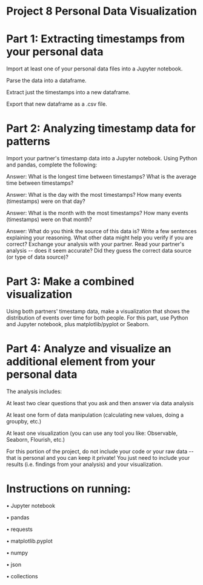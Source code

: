 # Project 8 Personal Data Visualization

# Part 1: Extracting timestamps from your personal data
Import at least one of your personal data files into a Jupyter notebook.

Parse the data into a dataframe.

Extract just the timestamps into a new dataframe.

Export that new dataframe as a .csv file.

# Part 2: Analyzing timestamp data for patterns

Import your partner's timestamp data into a Jupyter notebook. Using Python and pandas, complete the following:

Answer: What is the longest time between timestamps? What is the average time between timestamps?

Answer: What is the day with the most timestamps? How many events (timestamps) were on that day? 

Answer: What is the month with the most timestamps? How many events (timestamps) were on that month? 

Answer: What do you think the source of this data is? Write a few sentences explaining your reasoning. What other data might help you verify if you are correct?
Exchange your analysis with your partner. Read your partner's analysis -- does it seem accurate? Did they guess the correct data source (or type of data source)?

# Part 3: Make a combined visualization
Using both partners' timestamp data, make a visualization that shows the distribution of events over time for both people. For this part, use Python and Jupyter notebook, plus matplotlib/pyplot or Seaborn.

# Part 4: Analyze and visualize an additional element from  your personal data
The analysis includes:

At least two clear questions that you ask and then answer via data analysis

At least one form of data manipulation (calculating new values, doing a groupby, etc.)

At least one visualization (you can use any tool you like: Observable, Seaborn, Flourish, etc.)

For this portion of the project, do not include your code or your raw data -- that is personal and you can keep it private! You just need to include your results (i.e. findings from your analysis) and your visualization.

# Instructions on running: 

• Jupyter notebook 

• pandas

• requests

• matplotlib.pyplot 

• numpy

• json 

• collections
